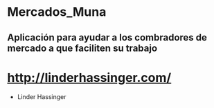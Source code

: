# Mercados_Muna
## Aplicación para ayudar a los combradores de mercado a que faciliten su trabajo
# http://linderhassinger.com/
- Linder Hassinger
